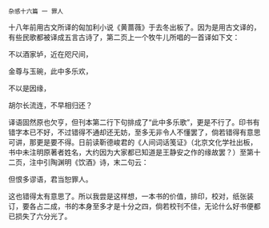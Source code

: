     杂感十六篇 一 罪人 

   十八年前用古文所译的匈加利小说《黄蔷薇》于去冬出板了。因为是用古文译的，有些民歌都被译成五言古诗了，第二页上一个牧牛儿所唱的一首译如下文：

   不以酒家垆，近在咫尺间，

   金尊与玉碗，此中多乐欢，

   不以是因缘，

   胡尔长流连，不早相归还？

   译语固然原也欠亨，但刊本第二行下句排成了“此中多乐歌”，更是不行了。印书有错字本已不好，不过错得不通却还无妨，至多无非令人不懂罢了，倘若错得有意思可讲，那更是要不得。日前读靳德峻君的《人间词话笺证》（北京文化学社出板，书中未注明原著者姓名，大约因为大家都已知道是王静安之作的缘故罢？）至第十二页，注中引陶渊明《饮酒》诗，末二句云：

   但恨多谬语，君当恕罪人。

   这也错得太有意思了。所以我尝是这样想，一本书的价值，排印，校对，纸张装订，要各占二成，书的本身至多才是十分之四，倘若校刊不佳，无论什么好书便都已损失了六分光了。

